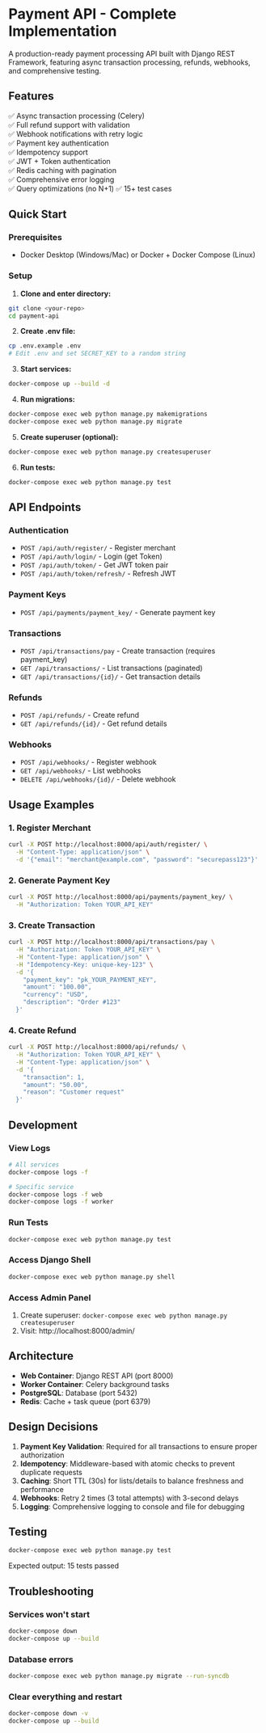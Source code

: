 # Payment API - Complete Implementation

A production-ready payment processing API built with Django REST Framework, featuring async transaction processing, refunds, webhooks, and comprehensive testing.

## Features

✅ Async transaction processing (Celery)    
✅ Full refund support with validation  
✅ Webhook notifications with retry logic   
✅ Payment key authentication   
✅ Idempotency support  
✅ JWT + Token authentication   
✅ Redis caching with pagination    
✅ Comprehensive error logging  
✅ Query optimizations (no N+1) 
✅ 15+ test cases   

## Quick Start

### Prerequisites
- Docker Desktop (Windows/Mac) or Docker + Docker Compose (Linux)

### Setup

1. **Clone and enter directory:**
```bash
git clone <your-repo>
cd payment-api
```

2. **Create .env file:**
```bash
cp .env.example .env
# Edit .env and set SECRET_KEY to a random string
```

3. **Start services:**
```bash
docker-compose up --build -d
```

4. **Run migrations:**
```bash
docker-compose exec web python manage.py makemigrations
docker-compose exec web python manage.py migrate
```

5. **Create superuser (optional):**
```bash
docker-compose exec web python manage.py createsuperuser
```

6. **Run tests:**
```bash
docker-compose exec web python manage.py test
```

## API Endpoints

### Authentication
- `POST /api/auth/register/` - Register merchant
- `POST /api/auth/login/` - Login (get Token)
- `POST /api/auth/token/` - Get JWT token pair
- `POST /api/auth/token/refresh/` - Refresh JWT

### Payment Keys
- `POST /api/payments/payment_key/` - Generate payment key

### Transactions
- `POST /api/transactions/pay` - Create transaction (requires payment_key)
- `GET /api/transactions/` - List transactions (paginated)
- `GET /api/transactions/{id}/` - Get transaction details

### Refunds
- `POST /api/refunds/` - Create refund
- `GET /api/refunds/{id}/` - Get refund details

### Webhooks
- `POST /api/webhooks/` - Register webhook
- `GET /api/webhooks/` - List webhooks
- `DELETE /api/webhooks/{id}/` - Delete webhook

## Usage Examples

### 1. Register Merchant
```bash
curl -X POST http://localhost:8000/api/auth/register/ \
  -H "Content-Type: application/json" \
  -d '{"email": "merchant@example.com", "password": "securepass123"}'
```

### 2. Generate Payment Key
```bash
curl -X POST http://localhost:8000/api/payments/payment_key/ \
  -H "Authorization: Token YOUR_API_KEY"
```

### 3. Create Transaction
```bash
curl -X POST http://localhost:8000/api/transactions/pay \
  -H "Authorization: Token YOUR_API_KEY" \
  -H "Content-Type: application/json" \
  -H "Idempotency-Key: unique-key-123" \
  -d '{
    "payment_key": "pk_YOUR_PAYMENT_KEY",
    "amount": "100.00",
    "currency": "USD",
    "description": "Order #123"
  }'
```

### 4. Create Refund
```bash
curl -X POST http://localhost:8000/api/refunds/ \
  -H "Authorization: Token YOUR_API_KEY" \
  -H "Content-Type: application/json" \
  -d '{
    "transaction": 1,
    "amount": "50.00",
    "reason": "Customer request"
  }'
```

## Development

### View Logs
```bash
# All services
docker-compose logs -f

# Specific service
docker-compose logs -f web
docker-compose logs -f worker
```

### Run Tests
```bash
docker-compose exec web python manage.py test
```

### Access Django Shell
```bash
docker-compose exec web python manage.py shell
```

### Access Admin Panel
1. Create superuser: `docker-compose exec web python manage.py createsuperuser`
2. Visit: http://localhost:8000/admin/

## Architecture

- **Web Container**: Django REST API (port 8000)
- **Worker Container**: Celery background tasks
- **PostgreSQL**: Database (port 5432)
- **Redis**: Cache + task queue (port 6379)

## Design Decisions

1. **Payment Key Validation**: Required for all transactions to ensure proper authorization
2. **Idempotency**: Middleware-based with atomic checks to prevent duplicate requests
3. **Caching**: Short TTL (30s) for lists/details to balance freshness and performance
4. **Webhooks**: Retry 2 times (3 total attempts) with 3-second delays
5. **Logging**: Comprehensive logging to console and file for debugging

## Testing

```bash
docker-compose exec web python manage.py test
```

Expected output: 15 tests passed

## Troubleshooting

### Services won't start
```bash
docker-compose down
docker-compose up --build
```

### Database errors
```bash
docker-compose exec web python manage.py migrate --run-syncdb
```

### Clear everything and restart
```bash
docker-compose down -v
docker-compose up --build
```
